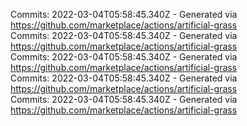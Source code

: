 Commits: 2022-03-04T05:58:45.340Z - Generated via https://github.com/marketplace/actions/artificial-grass
<br>
Commits: 2022-03-04T05:58:45.340Z - Generated via https://github.com/marketplace/actions/artificial-grass
<br>
Commits: 2022-03-04T05:58:45.340Z - Generated via https://github.com/marketplace/actions/artificial-grass
<br>
Commits: 2022-03-04T05:58:45.340Z - Generated via https://github.com/marketplace/actions/artificial-grass
<br>
Commits: 2022-03-04T05:58:45.340Z - Generated via https://github.com/marketplace/actions/artificial-grass
<br>
